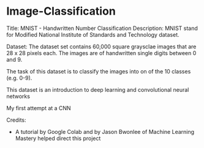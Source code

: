# Image-Classification

Title: MNIST - Handwritten Number Classification
Description: 
MNIST stand for Modified National Institute of Standards and Technology dataset. 

Dataset:
The dataset set contains 60,000 square graysclae images that are 28 x 28 pixels each. The images are of handwritten single digits between 0 and 9. 

The task of this dataset is to classify the images into on of the 10 classes (e.g. 0-9).

This dataset is an introduction to deep learning and convolutional neural networks

My first attempt at a CNN

Credits:
- A tutorial by Google Colab and by Jason Bwonlee of Machine Learning Mastery helped direct this project
